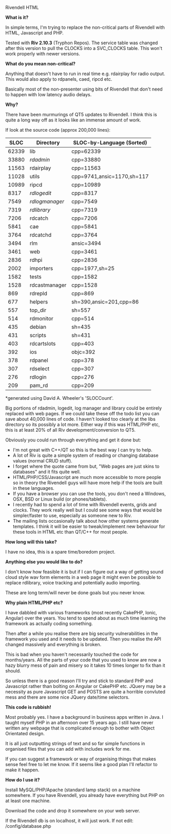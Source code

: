 Rivendell HTML

**What is it?**

In simple terms, I'm trying to replace the non-critical parts of Rivendell
with HTML, Javascript and PHP.

Tested with **Riv 2.10.3** (Tryphon Repos).  The service table was changed
after this version to pull the CLOCKS into a SVC_CLOCKS table.  This won't
work properly with newer versions.

**What do you mean non-critical?**

Anything that doesn't have to run in real time e.g. rdairplay for radio 
output.  This would also apply to rdpanels, caed, ripcd etc.

Basically most of the non-presenter using bits of Rivendell that don't
need to happen with low latency audio delays.

**Why?**

There have been murmurings of QT5 updates to Rivendell.  I think this is
quite a long way off as it looks like an immense amount of work.

If look at the source code (approx 200,000 lines):

| SLOC	| Directory	     | SLOC-by-Language (Sorted)  |
| ----- | -------------- | -------------------------- |
| 62339 | lib            | cpp=62339                  |
| 33880 | *rdadmin*      | cpp=33880                  |
| 11563 | rdairplay      | cpp=11563                  |
| 11028 | utils          | cpp=9741,ansic=1170,sh=117 |
| 10989 | ripcd          | cpp=10989                  |
| 8317  | *rdlogedit*    | cpp=8317                   |
| 7549  | *rdlogmanager* | cpp=7549                   |
| 7319  | *rdlibrary*    | cpp=7319                   |
| 7206  | rdcatch        | cpp=7206                   |
| 5841  | cae            | cpp=5841                   |
| 3764  | rdcatchd       | cpp=3764                   |
| 3494  | rlm            | ansic=3494                 |
| 3461  | web            | cpp=3461                   |
| 2836  | rdhpi          | cpp=2836                   |
| 2002  | importers      | cpp=1977,sh=25             |
| 1582  | tests          | cpp=1582                   |
| 1528  | rdcastmanager  | cpp=1528                   |
| 869   | rdrepld        | cpp=869                    |
| 677   | helpers        | sh=390,ansic=201,cpp=86    |
| 557   | top_dir        | sh=557                     |
| 514   | rdmonitor      | cpp=514                    |
| 435   | debian         | sh=435                     |
| 431   | scripts        | sh=431                     |
| 403   | rdcartslots    | cpp=403                    |
| 392   | ios            | objc=392                   |
| 378   | rdpanel        | cpp=378                    |
| 307   | rdselect       | cpp=307                    |
| 276   | rdlogin        | cpp=276                    |
| 209   | pam_rd         | cpp=209                    |

*generated using David A. Wheeler's 'SLOCCount'.

Big portions of rdadmin, logedit, log manager and library could be entirely
replaced with web pages.  If we could take these off the todo list you can
save about 40,000 lines of code.  I haven't looked too clearly at the libs
directory so its possibly a lot more.  Either way if this was HTML/PHP etc,
this is at least 20% of all Riv development/conversion to QT5.

Obviously you could run through everything and get it done but:
* I'm not great with C++/QT so this is the best way I can try to help.
* A lot of Riv is quite a simple system of reading or changing database
  values (normal CRUD stuff).
* I forget where the quote came from but, "Web pages are just skins to
  databases" and it fits quite well.
* HTML/PHP/CSS/Javascript are much more accessible to more people so in
  theory the Rivendell guys will have more help if the tools are built
  in these languages.
* If you have a browser you can use the tools, you don't need a Windows,
  OSX, BSD or Linux build (or phones/tablets).
* I recently had to spend a lot of time with Rivendell events, grids and
  clocks.  They work really well but I could see some ways that would be
  simpler/faster to use, especially as someone new to Riv.
* The mailing lists occasionally talk about how other systems generate
  templates.  I think it will be easier to tweak/implement new behaviour
  for these tools in HTML etc than QT/C++ for most people.

**How long will this take?**

I have no idea, this is a spare time/boredom project.

**Anything else you would like to do?**

I don't know how feasible it is but if I can figure out a way of getting 
sound cloud style wav form elements in a web page it might even be 
possible to replace rdlibrary, voice tracking and potentially audio 
importing.

These are long term/will never be done goals but you never know.

**Why plain HTML/PHP etc?**

I have dabbled with various frameworks (most recently CakePHP, Ionic, 
Angular) over the years.  You tend to spend about as much time learning 
the framework as actually coding something.

Then after a while you realise there are big security vulnerabilities in 
the framework you used and it needs to be updated.  Then you realise the API
changed massively and everything is broken.

This is bad when you haven't necessarily touched the code for months/years.
All the parts of your code that you used to know are now a hazy blurry mess
of pain and misery so it takes 10 times longer to fix than it should.

So unless there is a good reason I'll try and stick to standard PHP and
Javascript rather than bolting on Angular or CakePHP etc.  JQuery may be a 
necessity as pure Javascript GET and POSTS are quite a horrible convluted
mess and there are some nice JQuery date/time selectors.

**This code is rubbish!**

Most probably yes.  I have a background in business apps written in Java.
I taught myself PHP in an afternoon over 15 years ago.  I still have never
written any webpage that is complicated enough to bother with Object
Orientated design.

It is all just outputting strings of text and so far simple functions in
organised files that you can add with includes work for me.

If you can suggest a framework or way of organising things that makes sense
feel free to let me know.  If it seems like a good plan I'll refactor to
make it happen.

**How do I use it?**

Install MySQL/PHP/Apache (standard lamp stack) on a machine somewhere.  If
you have Rivendell, you already have everything but PHP on at least one
machine.

Download the code and drop it somewhere on your web server.

If the Rivendell db is on localhost, it will just work.  If not edit:
/config/database.php
